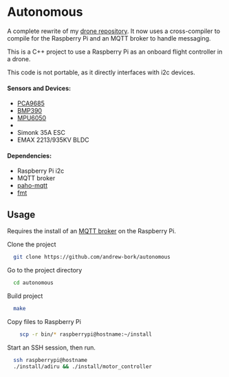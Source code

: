
# Autonomous

A complete rewrite of my [drone repository](https://github.com/andrew-bork/drone). It now uses a cross-compiler to compile for the Raspberry Pi and an MQTT broker to handle messaging.

This is a C++ project to use a Raspberry Pi as an onboard flight controller in a drone. 

This code is not portable, as it directly interfaces with i2c devices.

#### Sensors and Devices:

- [PCA9685](https://www.adafruit.com/product/815)
- [BMP390](https://www.bosch-sensortec.com/products/environmental-sensors/pressure-sensors/bmp390/)
- [MPU6050](https://www.sparkfun.com/products/11028)
- 
- Simonk 35A ESC
- EMAX 2213/935KV BLDC

#### Dependencies:
- Raspberry Pi i2c
- MQTT broker
- [paho-mqtt](https://www.eclipse.org/paho/)
- [fmt](https://github.com/fmtlib/fmt)
## Usage

Requires the install of an [MQTT broker](https://randomnerdtutorials.com/how-to-install-mosquitto-broker-on-raspberry-pi/) on the Raspberry Pi.

Clone the project

```bash
  git clone https://github.com/andrew-bork/autonomous
```

Go to the project directory

```bash
  cd autonomous
```

Build project

```bash
  make
```

Copy files to Raspberry Pi

```bash
    scp -r bin/* raspberrypi@hostname:~/install
```

Start an SSH session, then run.

```bash
  ssh raspberrypi@hostname
  ./install/adiru && ./install/motor_controller 
```

